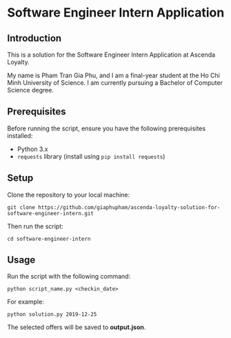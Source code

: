 # Software Engineer Intern Application

## Introduction

This is a solution for the Software Engineer Intern Application at Ascenda Loyalty.

My name is Pham Tran Gia Phu, and I am a final-year student at the Ho Chi Minh University of Science. I am currently pursuing a Bachelor of Computer Science degree.


## Prerequisites

Before running the script, ensure you have the following prerequisites installed:

- Python 3.x
- `requests` library (install using `pip install requests`)

## Setup

Clone the repository to your local machine:

    git clone https://github.com/giaphupham/ascenda-loyalty-solution-for-software-engineer-intern.git


Then run the script:
    
    cd software-engineer-intern


## Usage
Run the script with the following command:
    
    python script_name.py <checkin_date>

For example:
    
    python solution.py 2019-12-25

The selected offers will be saved to **output.json**.